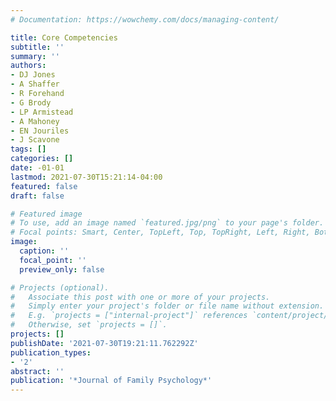 ```yaml
---
# Documentation: https://wowchemy.com/docs/managing-content/

title: Core Competencies
subtitle: ''
summary: ''
authors:
- DJ Jones
- A Shaffer
- R Forehand
- G Brody
- LP Armistead
- A Mahoney
- EN Jouriles
- J Scavone
tags: []
categories: []
date: -01-01
lastmod: 2021-07-30T15:21:14-04:00
featured: false
draft: false

# Featured image
# To use, add an image named `featured.jpg/png` to your page's folder.
# Focal points: Smart, Center, TopLeft, Top, TopRight, Left, Right, BottomLeft, Bottom, BottomRight.
image:
  caption: ''
  focal_point: ''
  preview_only: false

# Projects (optional).
#   Associate this post with one or more of your projects.
#   Simply enter your project's folder or file name without extension.
#   E.g. `projects = ["internal-project"]` references `content/project/deep-learning/index.md`.
#   Otherwise, set `projects = []`.
projects: []
publishDate: '2021-07-30T19:21:11.762292Z'
publication_types:
- '2'
abstract: ''
publication: '*Journal of Family Psychology*'
---
```

